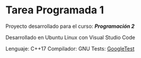 # Tarea Programada 1

Proyecto desarrollado para el curso: _**Programación 2**_

Desarrollado en Ubuntu Linux con Visual Studio Code

Lenguaje: C++17
Compilador: GNU
Tests: [GoogleTest](https://github.com/google/googletest)
